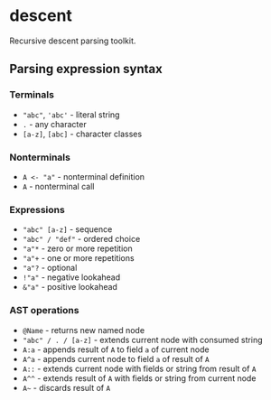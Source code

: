 # descent

Recursive descent parsing toolkit.

## Parsing expression syntax

### Terminals

* `"abc"`, `'abc'` - literal string
* `.` - any character
* `[a-z]`, `[abc]` - character classes

### Nonterminals

* `A <- "a"` - nonterminal definition
* `A` - nonterminal call

### Expressions

* `"abc" [a-z]` - sequence
* `"abc" / "def"` - ordered choice
* `"a"*` - zero or more repetition
* `"a"+` - one or more repetitions
* `"a"?` - optional
* `!"a"` - negative lookahead
* `&"a"` - positive lookahead

### AST operations

* `@Name` - returns new named node
* `"abc" / . / [a-z]` - extends current node with consumed string
* `A:a` - appends result of `A` to field `a` of current node
* `A^a` - appends current node to field `a` of result of `A`
* `A::` - extends current node with fields or string from result of `A`
* `A^^` - extends result of `A` with fields or string from current node
* `A~` - discards result of `A`
